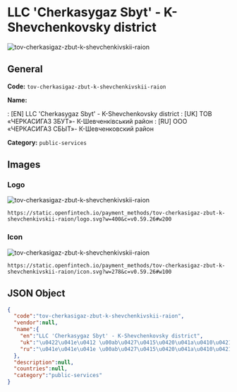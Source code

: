 
# LLC 'Cherkasygaz Sbyt' - K-Shevchenkovsky district 
![tov-cherkasigaz-zbut-k-shevchenkivskii-raion](https://static.openfintech.io/payment_methods/tov-cherkasigaz-zbut-k-shevchenkivskii-raion/logo.svg?w=400&c=v0.59.26#w200)  

## General 
**Code:** `tov-cherkasigaz-zbut-k-shevchenkivskii-raion` 
 
**Name:** 
 
:	[EN] LLC 'Cherkasygaz Sbyt' - K-Shevchenkovsky district 
:	[UK] ТОВ «ЧЕРКАСИГАЗ ЗБУТ»- К-Шевченківський район 
:	[RU] ООО «ЧЕРКАСИГАЗ СБЫТ»- К-Шевченковский район 
 
**Category:** `public-services` 
 

## Images 

### Logo 
![tov-cherkasigaz-zbut-k-shevchenkivskii-raion](https://static.openfintech.io/payment_methods/tov-cherkasigaz-zbut-k-shevchenkivskii-raion/logo.svg?w=400&c=v0.59.26#w200)  

```
https://static.openfintech.io/payment_methods/tov-cherkasigaz-zbut-k-shevchenkivskii-raion/logo.svg?w=400&c=v0.59.26#w200
```  

### Icon 
![tov-cherkasigaz-zbut-k-shevchenkivskii-raion](https://static.openfintech.io/payment_methods/tov-cherkasigaz-zbut-k-shevchenkivskii-raion/icon.svg?w=278&c=v0.59.26#w100)  

```
https://static.openfintech.io/payment_methods/tov-cherkasigaz-zbut-k-shevchenkivskii-raion/icon.svg?w=278&c=v0.59.26#w100
```  

## JSON Object 

```json
{
  "code":"tov-cherkasigaz-zbut-k-shevchenkivskii-raion",
  "vendor":null,
  "name":{
    "en":"LLC 'Cherkasygaz Sbyt' - K-Shevchenkovsky district",
    "uk":"\u0422\u041e\u0412 \u00ab\u0427\u0415\u0420\u041a\u0410\u0421\u0418\u0413\u0410\u0417 \u0417\u0411\u0423\u0422\u00bb- \u041a-\u0428\u0435\u0432\u0447\u0435\u043d\u043a\u0456\u0432\u0441\u044c\u043a\u0438\u0439 \u0440\u0430\u0439\u043e\u043d",
    "ru":"\u041e\u041e\u041e \u00ab\u0427\u0415\u0420\u041a\u0410\u0421\u0418\u0413\u0410\u0417 \u0421\u0411\u042b\u0422\u00bb- \u041a-\u0428\u0435\u0432\u0447\u0435\u043d\u043a\u043e\u0432\u0441\u043a\u0438\u0439 \u0440\u0430\u0439\u043e\u043d"
  },
  "description":null,
  "countries":null,
  "category":"public-services"
}
```  

